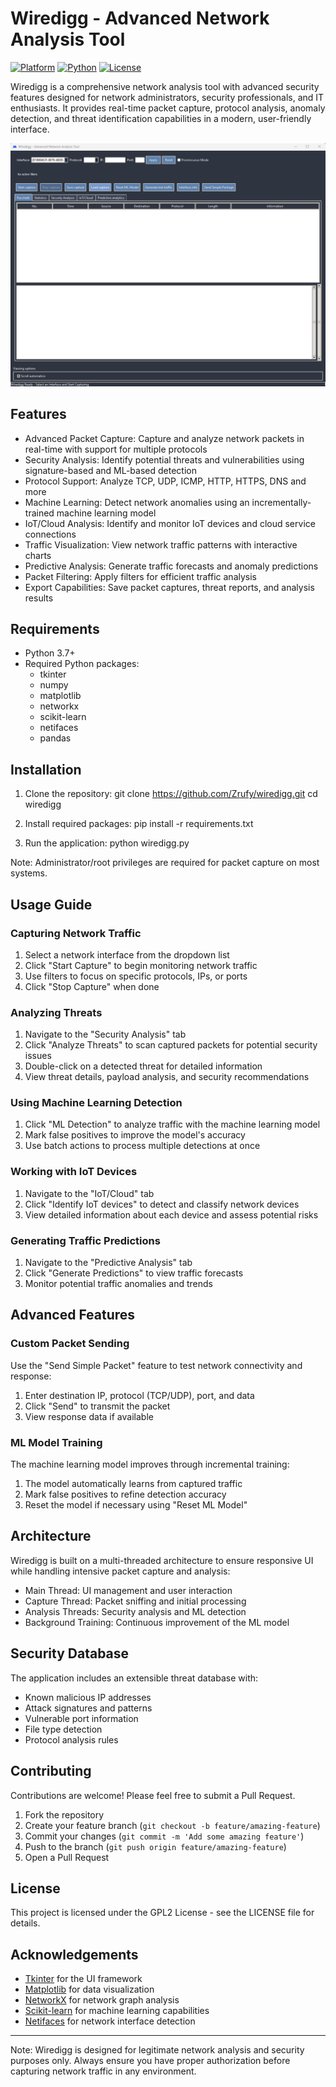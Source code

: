 # Wiredigg - Advanced Network Analysis Tool

[![Platform](https://img.shields.io/badge/platform-Windows-blue)](https://github.com/yourusername/wiredigg)
[![Python](https://img.shields.io/badge/python-3.7%2B-brightgreen)](https://www.python.org/)
[![License](https://img.shields.io/badge/license-%20%20GNU%20GPLv2%20-green?style=plastic)]([https://opensource.org/licenses/GPLv2](https://opensource.org/license/gpl-2-0))

Wiredigg is a comprehensive network analysis tool with advanced security features designed for network administrators, security professionals, and IT enthusiasts. It provides real-time packet capture, protocol analysis, anomaly detection, and threat identification capabilities in a modern, user-friendly interface.

![Wiredigg Main Interface](Screenshot.png)

## Features

- Advanced Packet Capture: Capture and analyze network packets in real-time with support for multiple protocols
- Security Analysis: Identify potential threats and vulnerabilities using signature-based and ML-based detection
- Protocol Support: Analyze TCP, UDP, ICMP, HTTP, HTTPS, DNS and more
- Machine Learning: Detect network anomalies using an incrementally-trained machine learning model
- IoT/Cloud Analysis: Identify and monitor IoT devices and cloud service connections
- Traffic Visualization: View network traffic patterns with interactive charts
- Predictive Analysis: Generate traffic forecasts and anomaly predictions
- Packet Filtering: Apply filters for efficient traffic analysis
- Export Capabilities: Save packet captures, threat reports, and analysis results

## Requirements

- Python 3.7+
- Required Python packages:
  - tkinter
  - numpy
  - matplotlib
  - networkx
  - scikit-learn
  - netifaces
  - pandas

## Installation

1. Clone the repository:
     git clone https://github.com/Zrufy/wiredigg.git
   cd wiredigg
   
2. Install required packages:
     pip install -r requirements.txt
   
3. Run the application:
     python wiredigg.py
   
Note: Administrator/root privileges are required for packet capture on most systems.

## Usage Guide

### Capturing Network Traffic

1. Select a network interface from the dropdown list
2. Click "Start Capture" to begin monitoring network traffic
3. Use filters to focus on specific protocols, IPs, or ports
4. Click "Stop Capture" when done

### Analyzing Threats

1. Navigate to the "Security Analysis" tab
2. Click "Analyze Threats" to scan captured packets for potential security issues
3. Double-click on a detected threat for detailed information
4. View threat details, payload analysis, and security recommendations

### Using Machine Learning Detection

1. Click "ML Detection" to analyze traffic with the machine learning model
2. Mark false positives to improve the model's accuracy
3. Use batch actions to process multiple detections at once

### Working with IoT Devices

1. Navigate to the "IoT/Cloud" tab
2. Click "Identify IoT devices" to detect and classify network devices
3. View detailed information about each device and assess potential risks

### Generating Traffic Predictions

1. Navigate to the "Predictive Analysis" tab
2. Click "Generate Predictions" to view traffic forecasts
3. Monitor potential traffic anomalies and trends

## Advanced Features

### Custom Packet Sending

Use the "Send Simple Packet" feature to test network connectivity and response:

1. Enter destination IP, protocol (TCP/UDP), port, and data
2. Click "Send" to transmit the packet
3. View response data if available

### ML Model Training

The machine learning model improves through incremental training:

1. The model automatically learns from captured traffic
2. Mark false positives to refine detection accuracy
3. Reset the model if necessary using "Reset ML Model"

## Architecture

Wiredigg is built on a multi-threaded architecture to ensure responsive UI while handling intensive packet capture and analysis:

- Main Thread: UI management and user interaction
- Capture Thread: Packet sniffing and initial processing
- Analysis Threads: Security analysis and ML detection
- Background Training: Continuous improvement of the ML model

## Security Database

The application includes an extensible threat database with:

- Known malicious IP addresses
- Attack signatures and patterns
- Vulnerable port information
- File type detection
- Protocol analysis rules

## Contributing

Contributions are welcome! Please feel free to submit a Pull Request.

1. Fork the repository
2. Create your feature branch (`git checkout -b feature/amazing-feature`)
3. Commit your changes (`git commit -m 'Add some amazing feature'`)
4. Push to the branch (`git push origin feature/amazing-feature`)
5. Open a Pull Request

## License

This project is licensed under the GPL2 License - see the LICENSE file for details.

## Acknowledgements

- [Tkinter](https://docs.python.org/3/library/tkinter.html) for the UI framework
- [Matplotlib](https://matplotlib.org/) for data visualization
- [NetworkX](https://networkx.org/) for network graph analysis
- [Scikit-learn](https://scikit-learn.org/) for machine learning capabilities
- [Netifaces](https://pypi.org/project/netifaces/) for network interface detection

---

Note: Wiredigg is designed for legitimate network analysis and security purposes only. Always ensure you have proper authorization before capturing network traffic in any environment.
